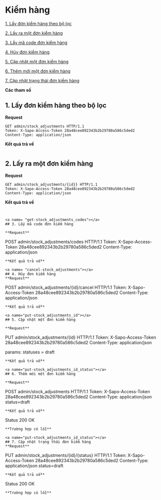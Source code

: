 # Kiểm hàng

[1. Lấy đơn kiểm hàng theo bộ lọc](#get-stock_adjustments?)

[2. Lấy ra một đơn kiểm hàng](#get-stock_adjustments_id)

[3. Lấy mã code đơn kiểm hàng](#get-stock_adjustments_codes)

[4. Hủy đơn kiểm hàng](#cancel-stock_adjustments)

[5. Cập nhật một đơn kiểm hàng ](#put-stock_adjustments_id)

[6. Thêm mới một đơn kiểm hàng ](#add-stock_adjustments_id)

[7. Cập nhật trạng thái đơn kiểm hàng ](#put-stock_adjustments_id_status)

**Các tham số**

<a name= "get-stock_adjustments?"></a>
## 1. Lấy đơn kiểm hàng theo bộ lọc
**Request**

```
GET admin/stock_adjustments HTTP/1.1
Token: X-Sapo-Access-Token 28a48cee892343b2b29780a586c5ded2
Content-Type: application/json

```
**Kết quả trả về**
```

```
<a name= "get-stock_adjustments_id"></a>
## 2. Lấy ra một đơn kiểm hàng
**Request**
```
GET admin/stock_adjustments/{id}} HTTP/1.1
Token: X-Sapo-Access-Token 28a48cee892343b2b29780a586c5ded2
Content-Type: application/json

```
**Kết quả trả về**
```


<a name= "get-stock_adjustments_codes"></a>
## 3. Lấy mã code đơn kiểm hàng

**Request**
```
POST admin/stock_adjustments/codes HTTP/1.1
Token: X-Sapo-Access-Token 28a48cee892343b2b29780a586c5ded2
Content-Type: application/json

```
**Kết quả trả về**
```

```
<a name= "cancel-stock_adjustments"></a>
## 4. Hủy đơn kiểm hàng
**Request**
```
POST admin/stock_adjustments/{id}/cancel HTTP/1.1
Token: X-Sapo-Access-Token 28a48cee892343b2b29780a586c5ded2
Content-Type: application/json

```
**Kết quả trả về**
```

```
<a name="put-stock_adjustments_id"></a>
## 5. Cập nhật một đơn kiểm hàng 

**Request**
```
PUT admin/stock_adjustments/{id} HTTP/1.1
Token: X-Sapo-Access-Token 28a48cee892343b2b29780a586c5ded2
Content-Type: application/json

params: statuses = draft
```
**Kết quả trả về**
```

```
<a name="put-stock_adjustments_id_status"></a>
## 6. Thêm mới một đơn kiểm hàng

**Request**
```
POST admin/stock_adjustments HTTP/1.1
Token: X-Sapo-Access-Token 28a48cee892343b2b29780a586c5ded2
Content-Type: application/json
status=draft

```
**Kết quả trả về**
```
Status 200 OK
```
**Trường hợp có lỗi**
```

```
<a name="put-stock_adjustments_id_status"></a>
## 7. Cập nhật trạng thái đơn kiểm hàng
**Request**
```
PUT admin/stock_adjustments/{id}/{status} HTTP/1.1
Token: X-Sapo-Access-Token 28a48cee892343b2b29780a586c5ded2
Content-Type: application/json
status=draft

```
**Kết quả trả về**
```
Status 200 OK
```
**Trường hợp có lỗi**
```

```

